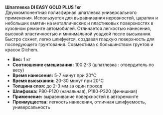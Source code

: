 **Шпатлевка DI EASY GOLD PLUS 1кг**  
Двухкомпонентная полиэфирная шпатлевка универсального применения. Используется для выравнивания неровностей, царапин и небольших вмятин на металлических и пластиковых поверхностях в кузовном ремонте автомобилей. Отличается легкостью нанесения, высокой эластичностью и минимальной усадкой после высыхания. Быстро сохнет, легко шлифуется, создавая гладкую поверхность для последующего грунтования. Совместима с большинством грунтов и красок Dichem.

- **Вес:** 1 кг  
- **Соотношение смешивания:** 100:2-3 (шпатлевка : отвердитель по весу)  
- **Время нанесения:** 5-7 минут при 20°C  
- **Время высыхания:** 20-30 минут при 20°C  
- **Толщина слоя:** до 2-3 мм за один проход  
- **Шлифовка:** P80-P120 (начальная), P180-P320 (финишная)  
- **Применение:** выравнивание поверхностей в авторемонте  
- **Преимущества:** легкость нанесения, отличная шлифуемость, универсальность  



